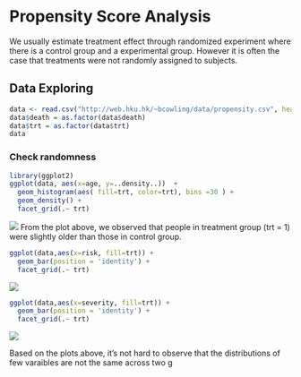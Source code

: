 Propensity Score Analysis
================

We usually estimate treatment effect through randomized experiment where
there is a control group and a experimental group. However it is often
the case that treatments were not randomly assigned to
subjects.

## Data Exploring

``` r
data <- read.csv("http://web.hku.hk/~bcowling/data/propensity.csv", header=TRUE)
data$death = as.factor(data$death)
data$trt = as.factor(data$trt)
data
```

<div data-pagedtable="false">

<script data-pagedtable-source type="application/json">
{"columns":[{"label":["age"],"name":[1],"type":["int"],"align":["right"]},{"label":["male"],"name":[2],"type":["int"],"align":["right"]},{"label":["risk"],"name":[3],"type":["int"],"align":["right"]},{"label":["severity"],"name":[4],"type":["int"],"align":["right"]},{"label":["trt"],"name":[5],"type":["fctr"],"align":["left"]},{"label":["death"],"name":[6],"type":["fctr"],"align":["left"]}],"data":[{"1":"48","2":"1","3":"3","4":"8","5":"0","6":"0"},{"1":"59","2":"1","3":"4","4":"6","5":"1","6":"0"},{"1":"67","2":"1","3":"3","4":"6","5":"0","6":"1"},{"1":"51","2":"1","3":"0","4":"6","5":"0","6":"0"},{"1":"56","2":"1","3":"1","4":"6","5":"1","6":"0"},{"1":"60","2":"1","3":"1","4":"6","5":"0","6":"0"},{"1":"53","2":"1","3":"0","4":"3","5":"1","6":"0"},{"1":"54","2":"1","3":"1","4":"2","5":"0","6":"0"},{"1":"54","2":"1","3":"2","4":"7","5":"0","6":"0"},{"1":"62","2":"1","3":"0","4":"4","5":"0","6":"0"},{"1":"64","2":"1","3":"2","4":"6","5":"1","6":"1"},{"1":"70","2":"1","3":"3","4":"8","5":"1","6":"0"},{"1":"51","2":"1","3":"1","4":"5","5":"1","6":"0"},{"1":"59","2":"1","3":"0","4":"3","5":"1","6":"0"},{"1":"63","2":"1","3":"2","4":"4","5":"0","6":"0"},{"1":"46","2":"1","3":"0","4":"5","5":"0","6":"0"},{"1":"67","2":"1","3":"0","4":"6","5":"0","6":"0"},{"1":"69","2":"1","3":"3","4":"3","5":"1","6":"0"},{"1":"57","2":"1","3":"1","4":"5","5":"1","6":"0"},{"1":"58","2":"1","3":"3","4":"6","5":"0","6":"0"},{"1":"61","2":"1","3":"2","4":"9","5":"1","6":"0"},{"1":"50","2":"1","3":"0","4":"2","5":"1","6":"0"},{"1":"55","2":"1","3":"4","4":"4","5":"0","6":"1"},{"1":"54","2":"1","3":"3","4":"2","5":"0","6":"0"},{"1":"44","2":"1","3":"1","4":"4","5":"1","6":"0"},{"1":"53","2":"1","3":"0","4":"2","5":"0","6":"0"},{"1":"43","2":"1","3":"0","4":"1","5":"1","6":"0"},{"1":"68","2":"1","3":"3","4":"4","5":"0","6":"0"},{"1":"67","2":"1","3":"4","4":"7","5":"1","6":"0"},{"1":"41","2":"1","3":"0","4":"8","5":"0","6":"1"},{"1":"42","2":"1","3":"0","4":"2","5":"0","6":"0"},{"1":"67","2":"1","3":"2","4":"7","5":"1","6":"0"},{"1":"70","2":"1","3":"1","4":"4","5":"0","6":"1"},{"1":"59","2":"1","3":"3","4":"5","5":"1","6":"0"},{"1":"48","2":"1","3":"1","4":"1","5":"0","6":"0"},{"1":"68","2":"1","3":"4","4":"3","5":"1","6":"0"},{"1":"47","2":"1","3":"1","4":"5","5":"1","6":"0"},{"1":"62","2":"1","3":"3","4":"5","5":"1","6":"0"},{"1":"47","2":"1","3":"0","4":"3","5":"1","6":"0"},{"1":"61","2":"1","3":"1","4":"5","5":"1","6":"0"},{"1":"48","2":"1","3":"0","4":"10","5":"0","6":"0"},{"1":"60","2":"1","3":"1","4":"7","5":"1","6":"0"},{"1":"64","2":"1","3":"3","4":"10","5":"1","6":"0"},{"1":"55","2":"1","3":"5","4":"8","5":"0","6":"0"},{"1":"45","2":"1","3":"0","4":"3","5":"0","6":"0"},{"1":"65","2":"1","3":"1","4":"1","5":"0","6":"0"},{"1":"57","2":"1","3":"0","4":"4","5":"1","6":"0"},{"1":"58","2":"1","3":"0","4":"10","5":"1","6":"0"},{"1":"56","2":"1","3":"4","4":"5","5":"1","6":"0"},{"1":"70","2":"1","3":"1","4":"3","5":"0","6":"0"},{"1":"46","2":"1","3":"1","4":"5","5":"0","6":"0"},{"1":"46","2":"1","3":"0","4":"1","5":"0","6":"0"},{"1":"61","2":"1","3":"4","4":"8","5":"1","6":"0"},{"1":"64","2":"1","3":"4","4":"6","5":"0","6":"0"},{"1":"48","2":"1","3":"0","4":"2","5":"1","6":"0"},{"1":"60","2":"1","3":"4","4":"8","5":"1","6":"0"},{"1":"42","2":"1","3":"0","4":"5","5":"0","6":"0"},{"1":"53","2":"1","3":"0","4":"4","5":"0","6":"0"},{"1":"68","2":"1","3":"2","4":"4","5":"1","6":"0"},{"1":"49","2":"1","3":"1","4":"2","5":"0","6":"0"},{"1":"59","2":"1","3":"0","4":"5","5":"0","6":"0"},{"1":"69","2":"1","3":"5","4":"7","5":"1","6":"0"},{"1":"61","2":"1","3":"3","4":"4","5":"1","6":"0"},{"1":"40","2":"1","3":"0","4":"4","5":"0","6":"0"},{"1":"62","2":"1","3":"0","4":"5","5":"0","6":"0"},{"1":"65","2":"1","3":"4","4":"6","5":"1","6":"0"},{"1":"42","2":"1","3":"1","4":"5","5":"1","6":"0"},{"1":"59","2":"1","3":"1","4":"2","5":"0","6":"0"},{"1":"69","2":"1","3":"5","4":"9","5":"1","6":"0"},{"1":"59","2":"1","3":"0","4":"2","5":"0","6":"0"},{"1":"44","2":"1","3":"0","4":"5","5":"0","6":"0"},{"1":"50","2":"1","3":"0","4":"6","5":"0","6":"0"},{"1":"58","2":"1","3":"2","4":"4","5":"0","6":"0"},{"1":"60","2":"1","3":"3","4":"4","5":"0","6":"1"},{"1":"41","2":"1","3":"0","4":"5","5":"1","6":"0"},{"1":"47","2":"1","3":"0","4":"2","5":"1","6":"0"},{"1":"66","2":"1","3":"2","4":"5","5":"1","6":"0"},{"1":"49","2":"1","3":"2","4":"4","5":"1","6":"0"},{"1":"40","2":"1","3":"0","4":"4","5":"0","6":"0"},{"1":"62","2":"1","3":"2","4":"4","5":"1","6":"0"},{"1":"49","2":"1","3":"0","4":"1","5":"0","6":"0"},{"1":"59","2":"1","3":"1","4":"7","5":"1","6":"0"},{"1":"43","2":"1","3":"0","4":"5","5":"1","6":"1"},{"1":"61","2":"1","3":"2","4":"5","5":"1","6":"0"},{"1":"70","2":"1","3":"1","4":"6","5":"1","6":"1"},{"1":"62","2":"1","3":"2","4":"5","5":"1","6":"0"},{"1":"57","2":"1","3":"2","4":"6","5":"1","6":"0"},{"1":"47","2":"1","3":"1","4":"4","5":"0","6":"1"},{"1":"55","2":"1","3":"0","4":"4","5":"1","6":"0"},{"1":"57","2":"1","3":"2","4":"3","5":"1","6":"0"},{"1":"70","2":"1","3":"4","4":"4","5":"1","6":"0"},{"1":"50","2":"1","3":"2","4":"7","5":"1","6":"0"},{"1":"59","2":"1","3":"3","4":"3","5":"0","6":"0"},{"1":"53","2":"1","3":"2","4":"4","5":"1","6":"1"},{"1":"63","2":"1","3":"3","4":"7","5":"0","6":"1"},{"1":"61","2":"1","3":"1","4":"5","5":"1","6":"0"},{"1":"58","2":"1","3":"2","4":"2","5":"0","6":"1"},{"1":"59","2":"1","3":"2","4":"4","5":"1","6":"0"},{"1":"53","2":"1","3":"2","4":"4","5":"0","6":"0"},{"1":"41","2":"1","3":"0","4":"5","5":"0","6":"0"},{"1":"64","2":"1","3":"2","4":"6","5":"0","6":"0"},{"1":"52","2":"1","3":"2","4":"10","5":"0","6":"0"},{"1":"61","2":"1","3":"2","4":"2","5":"1","6":"0"},{"1":"64","2":"1","3":"2","4":"8","5":"1","6":"0"},{"1":"54","2":"1","3":"0","4":"8","5":"0","6":"0"},{"1":"61","2":"1","3":"0","4":"5","5":"0","6":"0"},{"1":"67","2":"1","3":"3","4":"5","5":"1","6":"0"},{"1":"62","2":"1","3":"5","4":"9","5":"1","6":"0"},{"1":"61","2":"1","3":"1","4":"3","5":"1","6":"1"},{"1":"65","2":"1","3":"2","4":"5","5":"0","6":"0"},{"1":"49","2":"1","3":"0","4":"3","5":"1","6":"0"},{"1":"46","2":"1","3":"0","4":"2","5":"0","6":"0"},{"1":"51","2":"1","3":"1","4":"3","5":"0","6":"0"},{"1":"63","2":"1","3":"1","4":"2","5":"1","6":"1"},{"1":"48","2":"1","3":"0","4":"3","5":"0","6":"1"},{"1":"66","2":"1","3":"0","4":"3","5":"0","6":"1"},{"1":"67","2":"1","3":"2","4":"4","5":"0","6":"1"},{"1":"59","2":"1","3":"1","4":"4","5":"1","6":"0"},{"1":"63","2":"1","3":"0","4":"2","5":"1","6":"0"},{"1":"62","2":"1","3":"2","4":"4","5":"1","6":"0"},{"1":"54","2":"1","3":"0","4":"4","5":"1","6":"0"},{"1":"60","2":"1","3":"3","4":"6","5":"1","6":"0"},{"1":"70","2":"1","3":"3","4":"3","5":"0","6":"0"},{"1":"68","2":"1","3":"3","4":"8","5":"1","6":"1"},{"1":"53","2":"1","3":"1","4":"5","5":"0","6":"0"},{"1":"52","2":"1","3":"2","4":"4","5":"0","6":"0"},{"1":"42","2":"1","3":"0","4":"3","5":"0","6":"1"},{"1":"60","2":"1","3":"3","4":"6","5":"0","6":"1"},{"1":"63","2":"1","3":"1","4":"1","5":"1","6":"0"},{"1":"67","2":"1","3":"4","4":"5","5":"0","6":"0"},{"1":"61","2":"1","3":"4","4":"3","5":"1","6":"0"},{"1":"41","2":"1","3":"0","4":"3","5":"0","6":"0"},{"1":"67","2":"1","3":"1","4":"6","5":"1","6":"1"},{"1":"44","2":"1","3":"0","4":"2","5":"0","6":"0"},{"1":"45","2":"1","3":"0","4":"4","5":"1","6":"0"},{"1":"55","2":"1","3":"0","4":"5","5":"1","6":"0"},{"1":"56","2":"1","3":"2","4":"2","5":"0","6":"0"},{"1":"44","2":"1","3":"1","4":"3","5":"1","6":"0"},{"1":"44","2":"1","3":"1","4":"4","5":"0","6":"0"},{"1":"63","2":"1","3":"4","4":"6","5":"1","6":"1"},{"1":"67","2":"1","3":"2","4":"9","5":"1","6":"0"},{"1":"68","2":"1","3":"2","4":"4","5":"0","6":"0"},{"1":"52","2":"1","3":"1","4":"4","5":"0","6":"1"},{"1":"55","2":"1","3":"2","4":"6","5":"0","6":"0"},{"1":"61","2":"1","3":"2","4":"5","5":"0","6":"0"},{"1":"53","2":"1","3":"0","4":"5","5":"1","6":"0"},{"1":"64","2":"1","3":"2","4":"5","5":"1","6":"0"},{"1":"66","2":"1","3":"5","4":"5","5":"1","6":"0"},{"1":"59","2":"1","3":"4","4":"5","5":"1","6":"0"},{"1":"57","2":"1","3":"1","4":"1","5":"1","6":"0"},{"1":"50","2":"1","3":"1","4":"9","5":"1","6":"1"},{"1":"54","2":"1","3":"1","4":"6","5":"1","6":"1"},{"1":"65","2":"1","3":"2","4":"3","5":"1","6":"0"},{"1":"55","2":"1","3":"3","4":"9","5":"0","6":"0"},{"1":"70","2":"1","3":"5","4":"6","5":"1","6":"1"},{"1":"40","2":"1","3":"0","4":"3","5":"0","6":"0"},{"1":"64","2":"1","3":"4","4":"8","5":"1","6":"1"},{"1":"54","2":"1","3":"0","4":"4","5":"0","6":"0"},{"1":"68","2":"1","3":"2","4":"7","5":"1","6":"0"},{"1":"61","2":"1","3":"3","4":"4","5":"1","6":"0"},{"1":"55","2":"1","3":"3","4":"5","5":"0","6":"0"},{"1":"55","2":"1","3":"4","4":"4","5":"0","6":"0"},{"1":"63","2":"1","3":"4","4":"7","5":"1","6":"0"},{"1":"50","2":"1","3":"1","4":"5","5":"0","6":"0"},{"1":"57","2":"1","3":"2","4":"5","5":"1","6":"0"},{"1":"56","2":"1","3":"2","4":"7","5":"0","6":"0"},{"1":"62","2":"1","3":"3","4":"6","5":"1","6":"0"},{"1":"62","2":"1","3":"4","4":"5","5":"1","6":"0"},{"1":"58","2":"1","3":"2","4":"3","5":"0","6":"0"},{"1":"63","2":"1","3":"3","4":"3","5":"0","6":"1"},{"1":"44","2":"1","3":"1","4":"2","5":"0","6":"0"},{"1":"64","2":"1","3":"4","4":"7","5":"0","6":"0"},{"1":"44","2":"1","3":"0","4":"3","5":"0","6":"0"},{"1":"62","2":"1","3":"1","4":"4","5":"0","6":"1"},{"1":"52","2":"1","3":"1","4":"4","5":"0","6":"0"},{"1":"60","2":"1","3":"2","4":"4","5":"0","6":"1"},{"1":"55","2":"1","3":"1","4":"4","5":"0","6":"1"},{"1":"70","2":"1","3":"3","4":"6","5":"1","6":"0"},{"1":"48","2":"1","3":"4","4":"7","5":"1","6":"0"},{"1":"58","2":"1","3":"0","4":"3","5":"0","6":"0"},{"1":"55","2":"1","3":"1","4":"6","5":"0","6":"0"},{"1":"67","2":"1","3":"3","4":"3","5":"1","6":"0"},{"1":"58","2":"1","3":"3","4":"7","5":"0","6":"0"},{"1":"43","2":"1","3":"1","4":"3","5":"1","6":"0"},{"1":"50","2":"1","3":"2","4":"8","5":"1","6":"0"},{"1":"51","2":"1","3":"1","4":"7","5":"1","6":"0"},{"1":"44","2":"1","3":"0","4":"4","5":"0","6":"0"},{"1":"64","2":"1","3":"3","4":"10","5":"1","6":"0"},{"1":"68","2":"1","3":"3","4":"2","5":"0","6":"0"},{"1":"61","2":"1","3":"3","4":"5","5":"0","6":"0"},{"1":"43","2":"1","3":"2","4":"4","5":"1","6":"0"},{"1":"41","2":"1","3":"0","4":"6","5":"0","6":"0"},{"1":"53","2":"1","3":"2","4":"4","5":"0","6":"0"},{"1":"63","2":"1","3":"3","4":"5","5":"0","6":"0"},{"1":"70","2":"1","3":"5","4":"7","5":"1","6":"0"},{"1":"64","2":"1","3":"0","4":"7","5":"1","6":"0"},{"1":"58","2":"1","3":"2","4":"5","5":"1","6":"0"},{"1":"52","2":"1","3":"1","4":"6","5":"1","6":"1"},{"1":"67","2":"1","3":"3","4":"8","5":"1","6":"0"},{"1":"56","2":"1","3":"1","4":"6","5":"1","6":"0"},{"1":"41","2":"1","3":"0","4":"7","5":"0","6":"0"},{"1":"61","2":"1","3":"1","4":"6","5":"0","6":"0"},{"1":"69","2":"1","3":"0","4":"7","5":"1","6":"0"},{"1":"62","2":"1","3":"0","4":"8","5":"0","6":"1"},{"1":"55","2":"1","3":"1","4":"2","5":"0","6":"1"},{"1":"57","2":"1","3":"1","4":"3","5":"0","6":"0"},{"1":"51","2":"1","3":"2","4":"4","5":"0","6":"0"},{"1":"59","2":"1","3":"1","4":"3","5":"0","6":"1"},{"1":"66","2":"1","3":"5","4":"4","5":"1","6":"1"},{"1":"67","2":"1","3":"3","4":"7","5":"1","6":"0"},{"1":"49","2":"1","3":"1","4":"4","5":"0","6":"0"},{"1":"52","2":"1","3":"2","4":"5","5":"0","6":"0"},{"1":"58","2":"1","3":"3","4":"8","5":"0","6":"0"},{"1":"44","2":"1","3":"0","4":"2","5":"1","6":"0"},{"1":"66","2":"1","3":"5","4":"8","5":"1","6":"0"},{"1":"59","2":"1","3":"1","4":"9","5":"0","6":"0"},{"1":"56","2":"1","3":"0","4":"0","5":"1","6":"0"},{"1":"58","2":"1","3":"1","4":"3","5":"1","6":"0"},{"1":"52","2":"1","3":"0","4":"6","5":"1","6":"0"},{"1":"53","2":"1","3":"3","4":"2","5":"1","6":"1"},{"1":"61","2":"1","3":"1","4":"7","5":"1","6":"0"},{"1":"70","2":"1","3":"4","4":"2","5":"0","6":"1"},{"1":"49","2":"1","3":"1","4":"2","5":"0","6":"0"},{"1":"53","2":"1","3":"2","4":"6","5":"0","6":"0"},{"1":"66","2":"1","3":"1","4":"5","5":"0","6":"0"},{"1":"57","2":"1","3":"3","4":"9","5":"1","6":"0"},{"1":"52","2":"1","3":"0","4":"4","5":"0","6":"0"},{"1":"59","2":"1","3":"1","4":"4","5":"0","6":"0"},{"1":"54","2":"1","3":"0","4":"4","5":"0","6":"0"},{"1":"65","2":"1","3":"1","4":"5","5":"1","6":"1"},{"1":"60","2":"1","3":"1","4":"7","5":"0","6":"0"},{"1":"40","2":"1","3":"0","4":"3","5":"0","6":"0"},{"1":"52","2":"1","3":"2","4":"3","5":"0","6":"0"},{"1":"69","2":"1","3":"2","4":"4","5":"1","6":"0"},{"1":"62","2":"1","3":"0","4":"4","5":"0","6":"0"},{"1":"62","2":"1","3":"1","4":"3","5":"1","6":"0"},{"1":"59","2":"1","3":"2","4":"3","5":"1","6":"0"},{"1":"68","2":"1","3":"2","4":"5","5":"0","6":"0"},{"1":"70","2":"1","3":"2","4":"9","5":"1","6":"1"},{"1":"45","2":"1","3":"0","4":"0","5":"0","6":"1"},{"1":"69","2":"1","3":"3","4":"8","5":"0","6":"1"},{"1":"66","2":"1","3":"2","4":"2","5":"1","6":"0"},{"1":"47","2":"1","3":"0","4":"4","5":"0","6":"0"},{"1":"61","2":"1","3":"3","4":"6","5":"1","6":"0"},{"1":"66","2":"1","3":"3","4":"7","5":"0","6":"0"},{"1":"63","2":"1","3":"1","4":"6","5":"0","6":"0"},{"1":"44","2":"1","3":"0","4":"5","5":"0","6":"0"},{"1":"51","2":"1","3":"1","4":"1","5":"0","6":"0"},{"1":"57","2":"1","3":"4","4":"3","5":"0","6":"0"},{"1":"53","2":"1","3":"0","4":"1","5":"0","6":"0"},{"1":"65","2":"1","3":"4","4":"7","5":"1","6":"0"},{"1":"53","2":"1","3":"1","4":"5","5":"0","6":"0"},{"1":"62","2":"1","3":"2","4":"6","5":"1","6":"0"},{"1":"42","2":"1","3":"0","4":"4","5":"0","6":"0"},{"1":"70","2":"1","3":"4","4":"7","5":"0","6":"1"},{"1":"58","2":"1","3":"4","4":"8","5":"1","6":"1"},{"1":"47","2":"1","3":"0","4":"5","5":"1","6":"0"},{"1":"62","2":"1","3":"3","4":"3","5":"0","6":"0"},{"1":"45","2":"1","3":"1","4":"5","5":"0","6":"0"},{"1":"64","2":"1","3":"0","4":"3","5":"0","6":"0"},{"1":"48","2":"1","3":"0","4":"6","5":"0","6":"0"},{"1":"61","2":"1","3":"3","4":"5","5":"1","6":"0"},{"1":"59","2":"1","3":"1","4":"1","5":"0","6":"1"},{"1":"66","2":"1","3":"2","4":"6","5":"1","6":"0"},{"1":"46","2":"1","3":"0","4":"2","5":"0","6":"0"},{"1":"51","2":"1","3":"1","4":"0","5":"0","6":"1"},{"1":"45","2":"1","3":"0","4":"3","5":"1","6":"0"},{"1":"65","2":"1","3":"3","4":"2","5":"0","6":"0"},{"1":"66","2":"1","3":"4","4":"5","5":"1","6":"0"},{"1":"46","2":"1","3":"1","4":"2","5":"0","6":"0"},{"1":"62","2":"1","3":"1","4":"4","5":"0","6":"0"},{"1":"52","2":"1","3":"0","4":"4","5":"1","6":"0"},{"1":"54","2":"1","3":"1","4":"7","5":"0","6":"0"},{"1":"55","2":"1","3":"0","4":"2","5":"0","6":"0"},{"1":"57","2":"1","3":"1","4":"5","5":"0","6":"0"},{"1":"57","2":"1","3":"3","4":"4","5":"0","6":"0"},{"1":"63","2":"1","3":"3","4":"4","5":"0","6":"0"},{"1":"60","2":"1","3":"2","4":"4","5":"1","6":"1"},{"1":"55","2":"1","3":"4","4":"6","5":"1","6":"0"},{"1":"45","2":"1","3":"0","4":"6","5":"0","6":"0"},{"1":"58","2":"1","3":"1","4":"7","5":"1","6":"0"},{"1":"52","2":"1","3":"2","4":"6","5":"1","6":"0"},{"1":"70","2":"1","3":"2","4":"5","5":"1","6":"0"},{"1":"45","2":"1","3":"1","4":"3","5":"0","6":"0"},{"1":"43","2":"1","3":"0","4":"2","5":"1","6":"0"},{"1":"69","2":"1","3":"3","4":"4","5":"0","6":"0"},{"1":"60","2":"1","3":"0","4":"8","5":"0","6":"1"},{"1":"70","2":"1","3":"5","4":"6","5":"1","6":"0"},{"1":"54","2":"1","3":"1","4":"9","5":"0","6":"0"},{"1":"69","2":"1","3":"5","4":"5","5":"1","6":"0"},{"1":"63","2":"1","3":"1","4":"6","5":"1","6":"0"},{"1":"60","2":"1","3":"3","4":"4","5":"0","6":"0"},{"1":"64","2":"1","3":"2","4":"5","5":"0","6":"0"},{"1":"42","2":"1","3":"0","4":"2","5":"0","6":"0"},{"1":"55","2":"1","3":"1","4":"5","5":"0","6":"0"},{"1":"48","2":"1","3":"1","4":"4","5":"0","6":"0"},{"1":"64","2":"1","3":"2","4":"3","5":"0","6":"0"},{"1":"59","2":"1","3":"2","4":"3","5":"1","6":"0"},{"1":"41","2":"1","3":"0","4":"5","5":"0","6":"0"},{"1":"50","2":"1","3":"1","4":"7","5":"0","6":"0"},{"1":"42","2":"1","3":"0","4":"5","5":"1","6":"0"},{"1":"41","2":"1","3":"0","4":"5","5":"0","6":"1"},{"1":"64","2":"1","3":"4","4":"7","5":"1","6":"1"},{"1":"66","2":"1","3":"3","4":"5","5":"1","6":"0"},{"1":"52","2":"1","3":"1","4":"8","5":"0","6":"1"},{"1":"65","2":"1","3":"5","4":"4","5":"1","6":"0"},{"1":"61","2":"1","3":"3","4":"7","5":"1","6":"0"},{"1":"57","2":"1","3":"3","4":"3","5":"1","6":"0"},{"1":"47","2":"1","3":"0","4":"3","5":"0","6":"0"},{"1":"68","2":"1","3":"1","4":"6","5":"1","6":"0"},{"1":"61","2":"1","3":"4","4":"10","5":"1","6":"1"},{"1":"42","2":"1","3":"1","4":"6","5":"0","6":"0"},{"1":"48","2":"1","3":"0","4":"7","5":"1","6":"1"},{"1":"68","2":"1","3":"5","4":"6","5":"0","6":"0"},{"1":"65","2":"1","3":"2","4":"4","5":"0","6":"0"},{"1":"70","2":"1","3":"3","4":"3","5":"1","6":"0"},{"1":"40","2":"1","3":"0","4":"5","5":"0","6":"0"},{"1":"59","2":"1","3":"2","4":"7","5":"0","6":"0"},{"1":"52","2":"1","3":"2","4":"6","5":"1","6":"0"},{"1":"68","2":"1","3":"4","4":"6","5":"1","6":"0"},{"1":"42","2":"1","3":"0","4":"5","5":"1","6":"0"},{"1":"48","2":"1","3":"0","4":"0","5":"1","6":"0"},{"1":"49","2":"1","3":"0","4":"5","5":"0","6":"0"},{"1":"69","2":"1","3":"3","4":"1","5":"1","6":"0"},{"1":"61","2":"1","3":"3","4":"7","5":"1","6":"0"},{"1":"67","2":"1","3":"0","4":"6","5":"0","6":"0"},{"1":"49","2":"1","3":"1","4":"5","5":"0","6":"0"},{"1":"68","2":"1","3":"0","4":"7","5":"0","6":"0"},{"1":"67","2":"1","3":"3","4":"6","5":"0","6":"0"},{"1":"60","2":"1","3":"3","4":"4","5":"1","6":"0"},{"1":"65","2":"1","3":"4","4":"6","5":"1","6":"0"},{"1":"64","2":"1","3":"1","4":"2","5":"0","6":"0"},{"1":"47","2":"1","3":"1","4":"1","5":"1","6":"0"},{"1":"44","2":"1","3":"0","4":"5","5":"0","6":"0"},{"1":"44","2":"1","3":"0","4":"7","5":"1","6":"0"},{"1":"53","2":"1","3":"1","4":"4","5":"0","6":"1"},{"1":"44","2":"1","3":"0","4":"5","5":"1","6":"0"},{"1":"49","2":"1","3":"0","4":"5","5":"0","6":"0"},{"1":"52","2":"1","3":"0","4":"4","5":"0","6":"0"},{"1":"66","2":"1","3":"5","4":"7","5":"0","6":"0"},{"1":"45","2":"1","3":"1","4":"5","5":"0","6":"1"},{"1":"68","2":"1","3":"3","4":"6","5":"1","6":"0"},{"1":"54","2":"1","3":"3","4":"5","5":"0","6":"1"},{"1":"57","2":"1","3":"1","4":"8","5":"0","6":"1"},{"1":"67","2":"1","3":"1","4":"3","5":"0","6":"0"},{"1":"67","2":"1","3":"2","4":"5","5":"1","6":"1"},{"1":"69","2":"1","3":"2","4":"0","5":"0","6":"0"},{"1":"60","2":"1","3":"2","4":"10","5":"1","6":"0"},{"1":"62","2":"1","3":"3","4":"9","5":"1","6":"1"},{"1":"66","2":"1","3":"2","4":"3","5":"1","6":"0"},{"1":"55","2":"1","3":"1","4":"7","5":"1","6":"0"},{"1":"51","2":"1","3":"0","4":"3","5":"0","6":"0"},{"1":"60","2":"1","3":"1","4":"3","5":"0","6":"0"},{"1":"63","2":"1","3":"0","4":"3","5":"1","6":"0"},{"1":"49","2":"1","3":"1","4":"2","5":"0","6":"0"},{"1":"63","2":"1","3":"3","4":"6","5":"1","6":"0"},{"1":"43","2":"1","3":"0","4":"3","5":"1","6":"0"},{"1":"62","2":"1","3":"1","4":"6","5":"0","6":"1"},{"1":"63","2":"1","3":"1","4":"5","5":"0","6":"1"},{"1":"63","2":"1","3":"2","4":"8","5":"1","6":"0"},{"1":"55","2":"1","3":"0","4":"8","5":"1","6":"0"},{"1":"43","2":"1","3":"0","4":"10","5":"1","6":"0"},{"1":"54","2":"1","3":"0","4":"1","5":"0","6":"0"},{"1":"53","2":"1","3":"1","4":"5","5":"0","6":"0"},{"1":"66","2":"1","3":"5","4":"6","5":"1","6":"0"},{"1":"56","2":"1","3":"5","4":"3","5":"0","6":"1"},{"1":"66","2":"1","3":"4","4":"8","5":"1","6":"0"},{"1":"43","2":"1","3":"1","4":"7","5":"1","6":"0"},{"1":"60","2":"1","3":"3","4":"3","5":"1","6":"1"},{"1":"41","2":"1","3":"0","4":"4","5":"0","6":"0"},{"1":"52","2":"1","3":"1","4":"9","5":"0","6":"1"},{"1":"51","2":"1","3":"0","4":"4","5":"0","6":"0"},{"1":"67","2":"1","3":"4","4":"7","5":"1","6":"0"},{"1":"59","2":"1","3":"2","4":"8","5":"0","6":"0"},{"1":"55","2":"1","3":"4","4":"9","5":"0","6":"0"},{"1":"45","2":"1","3":"1","4":"5","5":"1","6":"1"},{"1":"68","2":"1","3":"1","4":"6","5":"1","6":"1"},{"1":"56","2":"1","3":"1","4":"2","5":"0","6":"0"},{"1":"64","2":"1","3":"5","4":"5","5":"0","6":"1"},{"1":"48","2":"1","3":"1","4":"4","5":"0","6":"0"},{"1":"62","2":"1","3":"0","4":"4","5":"0","6":"0"},{"1":"60","2":"1","3":"2","4":"2","5":"1","6":"0"},{"1":"41","2":"1","3":"0","4":"5","5":"0","6":"0"},{"1":"48","2":"1","3":"0","4":"5","5":"1","6":"0"},{"1":"55","2":"1","3":"2","4":"5","5":"0","6":"1"},{"1":"67","2":"1","3":"2","4":"6","5":"0","6":"0"},{"1":"51","2":"1","3":"1","4":"5","5":"0","6":"0"},{"1":"53","2":"1","3":"1","4":"2","5":"0","6":"0"},{"1":"47","2":"1","3":"1","4":"4","5":"1","6":"0"},{"1":"67","2":"1","3":"1","4":"5","5":"1","6":"0"},{"1":"47","2":"1","3":"2","4":"2","5":"0","6":"0"},{"1":"46","2":"1","3":"0","4":"6","5":"1","6":"0"},{"1":"58","2":"1","3":"4","4":"6","5":"1","6":"1"},{"1":"63","2":"1","3":"0","4":"2","5":"1","6":"0"},{"1":"41","2":"1","3":"0","4":"8","5":"1","6":"0"},{"1":"52","2":"1","3":"1","4":"8","5":"0","6":"0"},{"1":"64","2":"1","3":"4","4":"8","5":"1","6":"1"},{"1":"65","2":"1","3":"1","4":"5","5":"1","6":"0"},{"1":"42","2":"1","3":"0","4":"5","5":"1","6":"0"},{"1":"64","2":"1","3":"0","4":"5","5":"0","6":"0"}],"options":{"columns":{"min":{},"max":[10]},"rows":{"min":[10],"max":[10]},"pages":{}}}
  </script>

</div>

### Check randomness

``` r
library(ggplot2)
ggplot(data, aes(x=age, y=..density..))  +
  geom_histogram(aes( fill=trt, color=trt), bins =30 ) +
  geom_density() +
  facet_grid(.~ trt)
```

![](test_files/figure-gfm/unnamed-chunk-2-1.png)<!-- --> From the plot
above, we observed that people in treatment group (trt = 1) were
slightly older than those in control group.

``` r
ggplot(data,aes(x=risk, fill=trt)) +  
  geom_bar(position = 'identity') +
  facet_grid(.~ trt)
```

![](test_files/figure-gfm/unnamed-chunk-3-1.png)<!-- -->

``` r
ggplot(data,aes(x=severity, fill=trt)) +
  geom_bar(position = 'identity') +
  facet_grid(.~ trt)
```

![](test_files/figure-gfm/unnamed-chunk-4-1.png)<!-- -->

Based on the plots above, it’s not hard to observe that the
distributions of few varaibles are not the same across two g
